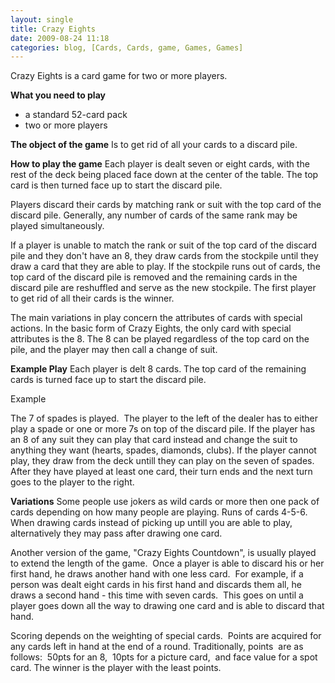 ```yaml
---
layout: single
title: Crazy Eights
date: 2009-08-24 11:18
categories: blog, [Cards, Cards, game, Games, Games]
---
```

Crazy Eights is a card game for two or more players.

<strong>What you need to play</strong>
<ul>
	<li>a standard 52-card pack</li>
	<li>two or more players</li>
</ul>
<strong>The object of the game</strong>
Is to get rid of all your cards to a discard pile.

<strong>How to play the game</strong>
Each player is dealt seven or eight cards, with the rest of the deck being placed face down at the center of the table.
The top card is then turned face up to start the discard pile.

Players discard their cards by matching rank or suit with the top card of the discard pile.
Generally, any number of cards of the same rank may be played simultaneously.

If a player is unable to match the rank or suit of the top card of the discard pile and they don't have an 8, they draw cards from the stockpile until they draw a card that they are able to play.
If the stockpile runs out of cards, the top card of the discard pile is removed and the remaining cards in the discard pile are reshuffled and serve as the new stockpile.
The first player to get rid of all their cards is the winner.

The main variations in play concern the attributes of cards with special actions.
In the basic form of Crazy Eights, the only card with special attributes is the 8.
The 8 can be played regardless of the top card on the pile, and the player may then call a change of suit.

<strong>Example Play</strong>
Each player is delt 8 cards.
The top card of the remaining cards is turned face up to start the discard pile.

Example

The 7 of spades is played.  The player to the left of the dealer has to either play a spade or one or more 7s on top of the discard pile.
If the player has an 8 of any suit they can play that card instead and change the suit to anything they want (hearts, spades, diamonds, clubs).
If the player cannot play, they draw from the deck untill they can play on the seven of spades.
After they have played at least one card, their turn ends and the next turn goes to the player to the right.

<strong>Variations</strong>
Some people use jokers as wild cards or more then one pack of cards depending on how many people are playing.
Runs of cards 4-5-6.
When drawing cards instead of picking up untill you are able to play, alternatively they may pass after drawing one card.

Another version of the game, "Crazy Eights Countdown", is usually played to extend the length of the game.  Once a player is able to discard his or her first hand, he draws another hand with one less card.  For example, if a person was dealt eight cards in his first hand and discards them all, he draws a second hand - this time with seven cards.  This goes on until a player goes down all the way to drawing one card and is able to discard that hand.

Scoring depends on the weighting of special cards.  Points are acquired for any cards left in hand at the end of a round.
Traditionally, points  are as follows:  50pts for an 8,  10pts for a picture card,  and face value for a spot card.
The winner is the player with the least points.
